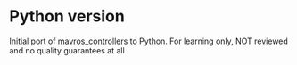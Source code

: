 # Python version

Initial port of [mavros_controllers](https://github.com/jaeyoung-lim/mavros_controllers) to Python.
For learning only, NOT reviewed and no quality guarantees at all
